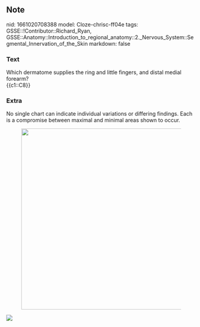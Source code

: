 ## Note
nid: 1661020708388
model: Cloze-chrisc-ff04e
tags: GSSE::!Contributor::Richard_Ryan, GSSE::Anatomy::Introduction_to_regional_anatomy::2._Nervous_System::Segmental_Innervation_of_the_Skin
markdown: false

### Text
<div class="toggle">
  Which dermatome supplies the ring and little fingers, and distal
  medial forearm?
</div>
<div class="toggle">
  {{c1::C8}}
</div>

### Extra
<p id="da2ca7ff-f23e-4556-a047-098760103d58" class="">No single
chart can indicate individual variations or differing findings.
Each is a compromise between maximal and minimal areas shown to
occur.
<figure id="88dac8b4-e82b-4ca8-a069-0cc624b9a839" class="image">
  <a href= 
  "Segmental%20Innervation%20of%20the%20Skin%20e218fc1cea564038acdf1e0c547899fa/Untitled%202.png">
  <img style="width:481px" src= 
  "baaa6ae7cc6644ff97c254077402bca9f7d25d6b.png"></a>
</figure>
<p id="0afc8b68-8e64-4e30-9be0-591f9366249d" class=""><img src= 
"Grant_1962_663.png">
